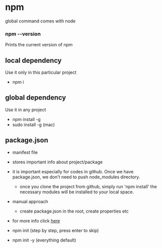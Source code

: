 # npm
global command comes with node

### npm --version
Prints the current version of npm

## local dependency
Use it only in this particular project
* npm i <packageName>

## global dependency 
Use it in any project
* npm install -g <packageName>
* sudo install -g <packageName> (mac)

## package.json
* manifest file
* stores important info about project/package
* it is important especially for codes in github. Once we have package.json, we don't need to push node_modules directory.
    * once you clone the project from github, simply run 'npm install' the necessary modules will be installed to your local space.
* manual approach 
    * create package.json in the root, create properties etc
* for more info click [here](https://nodesource.com/blog/the-basics-of-package-json-in-node-js-and-npm/)

* npm init (step by step, press enter to skip)
* npm init -y (everything default)